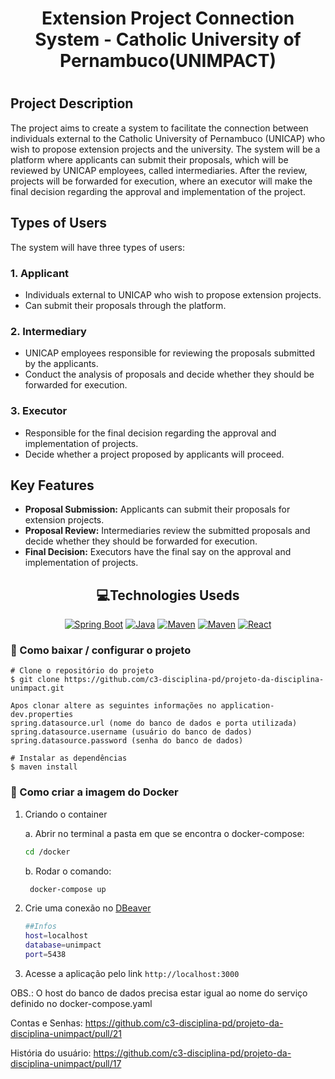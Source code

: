 <h1 align="center"> Extension Project Connection System - Catholic University of Pernambuco(UNIMPACT)</h1>

# 

## Project Description
The project aims to create a system to facilitate the connection between individuals external to the Catholic University of Pernambuco (UNICAP) who wish to propose extension projects and the university. The system will be a platform where applicants can submit their proposals, which will be reviewed by UNICAP employees, called intermediaries. After the review, projects will be forwarded for execution, where an executor will make the final decision regarding the approval and implementation of the project.

## Types of Users
The system will have three types of users:

### 1. Applicant
- Individuals external to UNICAP who wish to propose extension projects.
- Can submit their proposals through the platform.

### 2. Intermediary
- UNICAP employees responsible for reviewing the proposals submitted by the applicants.
- Conduct the analysis of proposals and decide whether they should be forwarded for execution.

### 3. Executor
- Responsible for the final decision regarding the approval and implementation of projects.
- Decide whether a project proposed by applicants will proceed.

## Key Features
- **Proposal Submission:** Applicants can submit their proposals for extension projects.
- **Proposal Review:** Intermediaries review the submitted proposals and decide whether they should be forwarded for execution.
- **Final Decision:** Executors have the final say on the approval and implementation of projects.


<h2 align="center">💻Technologies Useds</h2>
<p align="center">
<a href="https://docs.spring.io/spring-boot/docs/2.5.3.RELEASE/reference/html/"><img alt="Spring Boot" src="https://img.shields.io/badge/Spring Boot-2.5.3-brightgreen.svg"/></a>
<!-- <a href="https://www.codacy.com?utm_source=github.com&amp;utm_medium=referral&amp;utm_content=MachineResearchGroup/SoftwareLab-API&amp;utm_campaign=Badge_Grade"><img src="https://app.codacy.com/project/badge/Grade/cf253d76b9fa4d4887191a74c6bc30a9"/></a> -->
<a href="https://www.oracle.com/technetwork/java/javase/downloads/index.html"><img alt="Java" src="https://img.shields.io/badge/Java-17-orange.svg"/></a>
<a href="https://maven.apache.org/"><img alt="Maven" src="https://img.shields.io/badge/Maven-4.0.0-yellowgreen.svg"/></a>
<a href="https://maven.apache.org/"><img alt="Maven" src="https://img.shields.io/badge/PostgreSQL-blue.svg"/></a>
<a href="https://reactjs.org/"><img alt="React" src="https://badges.aleen42.com/src/react.svg"/></a>
</p>

### 📁 Como baixar / configurar o projeto

``` 
# Clone o repositório do projeto
$ git clone https://github.com/c3-disciplina-pd/projeto-da-disciplina-unimpact.git

Apos clonar altere as seguintes informações no application-dev.properties
spring.datasource.url (nome do banco de dados e porta utilizada)
spring.datasource.username (usuário do banco de dados)
spring.datasource.password (senha do banco de dados)

# Instalar as dependências
$ maven install 
```

### 🐋 Como criar a imagem do Docker

1. Criando o container
   
   a. Abrir no terminal a pasta em que se encontra o docker-compose:
    ```sh
    cd /docker
    ```
   b. Rodar o comando:
   ```sh
    docker-compose up
    ```
2. Crie uma conexão no [DBeaver]
    ```sh
    ##Infos
    host=localhost
    database=unimpact
    port=5438
    ```
3. Acesse a aplicação pelo link ```http://localhost:3000```

OBS.: O host do banco de dados precisa estar igual ao nome do serviço definido no docker-compose.yaml

Contas e Senhas:
https://github.com/c3-disciplina-pd/projeto-da-disciplina-unimpact/pull/21

História do usuário:
https://github.com/c3-disciplina-pd/projeto-da-disciplina-unimpact/pull/17


[//]: # (These are reference links used in the body of this note and get stripped out when the markdown processor does its job. 
There is no need to format nicely because it shouldn't be seen. Thanks SO - http://stackoverflow.com/questions/4823468/store-comments-in-markdown-syntax)

[DBeaver]: <https://dbeaver.io/download/>
